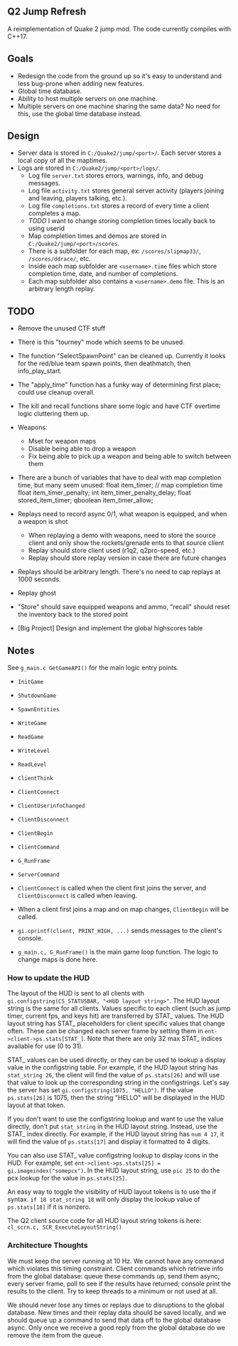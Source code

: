 ## Q2 Jump Refresh
A reimplementation of Quake 2 jump mod.  The code currently compiles with C++17.

## Goals
- Redesign the code from the ground up so it's easy to understand and less bug-prone when adding new features.
- Global time database.
- Ability to host multiple servers on one machine.
- Multiple servers on one machine sharing the same data?  No need for this, use the global time database instead.

## Design
- Server data is stored in `C:/Quake2/jump/<port>/`.  Each server stores a local copy of all the maptimes.
- Logs are stored in `C:/Quake2/jump/<port>/logs/`.
  - Log file `server.txt` stores errors, warnings, info, and debug messages.
  - Log file `activity.txt` stores general server activity (players joining and leaving, players talking, etc.).
  - Log file `completions.txt` stores a record of every time a client completes a map.
  - *TODO* I want to change storing completion times locally back to using userid
  - Map completion times and demos are stored in `C:/Quake2/jump/<port>/scores`.
  - There is a subfolder for each map, ex: `/scores/slipmap33/`, `/scores/ddrace/`, etc.
  - Inside each map subfolder are `<username>.time` files which store completion time, date, and number of completions.
  - Each map subfolder also contains a `<username>.demo` file.  This is an arbitrary length replay.

## TODO
- Remove the unused CTF stuff
- There is this "tourney" mode which seems to be unused.
- The function "SelectSpawnPoint" can be cleaned up.  Currently it looks for the red/blue team spawn points, then deathmatch, then info_play_start.
- The "apply_time" function has a funky way of determining first place; could use cleanup overall.
- The kill and recall functions share some logic and have CTF overtime logic cluttering them up.
- Weapons:
    - Mset for weapon maps
    - Disable being able to drop a weapon
    - Fix being able to pick up a weapon and being able to switch between them

- There are a bunch of variables that have to deal with map completion time, but many seem unused:
	float			item_timer; // map completion time
	float			item_timer_penalty;
	int			item_timer_penalty_delay;
	float			stored_item_timer;
	qboolean	item_timer_allow;

- Replays need to record async 0/1, what weapon is equipped, and when a weapon is shot
    - When replaying a demo with weapons, need to store the source client and only show the rockets/grenade ents to that source client
    - Replay should store client used (r1q2, q2pro-speed, etc.)
    - Replay should store replay version in case there are future changes

- Replays should be arbitrary length.  There's no need to cap replays at 1000 seconds.

- Replay ghost

- "Store" should save equipped weapons and ammo, "recall" should reset the inventory back to the stored point

- [Big Project] Design and implement the global highscores table

## Notes
See `g_main.c GetGameAPI()` for the main logic entry points.
- `InitGame`
- `ShutdownGame`
- `SpawnEntities`
- `WriteGame`
- `ReadGame`
- `WriteLevel`
- `ReadLevel`
- `ClientThink`
- `ClientConnect`
- `ClientUserinfoChanged`
- `ClientDisconnect`
- `ClientBegin`
- `ClientCommand`
- `G_RunFrame`
- `ServerCommand`

- `ClientConnect` is called when the client first joins the server, and `ClientDisconnect` is called when leaving.
- When a client first joins a map and on map changes, `ClientBegin` will be called.
- `gi.cprintf(client, PRINT_HIGH, ...)` sends messages to the client's console.
- `g_main.c, G_RunFrame()` is the main game loop function.  The logic to change maps is done here.

### How to update the HUD
The layout of the HUD is sent to all clients with `gi.configstring(CS_STATUSBAR, "<HUD layout string>"`.  The HUD layout string is the same for all clients.
Values specific to each client (such as jump timer, current fps, and keys hit) are transferred by STAT_ values.
The HUD layout string has STAT_ placeholders for client specific values that change often.  These can be changed each server frame by setting them in `ent->client->ps.stats[STAT_]`.
Note that there are only 32 max STAT_ indices available for use (0 to 31).

STAT_ values can be used directly, or they can be used to lookup a display value in the configstring table.  For example, if the HUD layout string has `stat_string 26`,
the client will find the value of `ps.stats[26]` and will use that value to look up the corresponding string in the configstrings.
Let's say the server has set `gi.configstring(1075, "HELLO")`.  If the value `ps.stats[26]` is 1075, then the string "HELLO" will be displayed in the HUD layout at that token.

If you don't want to use the configstring lookup and want to use the value directly, don't put `stat_string` in the HUD layout string.  Instead, use the STAT_ index directly.
For example, if the HUD layout string has `num 4 17`, it will find the value of `ps.stats[17]` and display it formatted to 4 digits.

You can also use STAT_ value configstring lookup to display icons in the HUD.
For example, set `ent->client->ps.stats[25] = gi.imageindex("somepcx")`.  In the HUD layout string, use `pic 25` to do the pcx lookup for the value in `ps.stats[25]`.

An easy way to toggle the visibility of HUD layout tokens is to use the if syntax.  `if 18 stat_string 18` will only display the lookup value of `ps.stats[18]` if it is nonzero.

The Q2 client source code for all HUD layout string tokens is here: `cl_scrn.c, SCR_ExecuteLayoutString()`

### Architecture Thoughts
We must keep the server running at 10 Hz.  We cannot have any command which violates this timing constraint.
Client commands which retrieve info from the global database: queue these commands up, send them async; every server frame, poll to see if the results have returned; console print the results to the client.
Try to keep threads to a minimum or not used at all.

We should never lose any times or replays due to disruptions to the global database.  New times and their replay data should be saved locally,
and we should queue up a command to send that data off to the global database async. Only once we receive a good reply from the global database do we remove the item from the queue.


